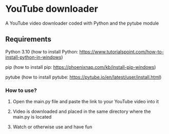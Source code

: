 # YouTube downloader
A YouTube video downloader coded with Python and the pytube module

## Requirements

Python 3.10 (how to install Python: https://www.tutorialspoint.com/how-to-install-python-in-windows)

pip (how to install pip: https://phoenixnap.com/kb/install-pip-windows)

pytube (how to install pytube: https://pytube.io/en/latest/user/install.html)

### How to use?

1. Open the main.py file and paste the link to your YouTube video into it

2. Video is downloaded and placed in the same directory where the main.py is located

3. Watch or otherwise use and have fun
